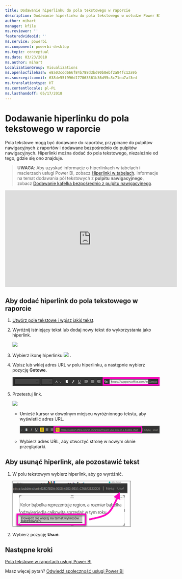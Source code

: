 ```yaml
---
title: Dodawanie hiperlinku do pola tekstowego w raporcie
description: Dodawanie hiperlinku do pola tekstowego w usłudze Power BI i programie Desktop
author: mihart
manager: kfile
ms.reviewer: ''
featuredvideoid: ''
ms.service: powerbi
ms.component: powerbi-desktop
ms.topic: conceptual
ms.date: 03/23/2018
ms.author: mihart
LocalizationGroup: Visualizations
ms.openlocfilehash: e8a03cdd666f84b788d3bd90b8ebf2a84fc12a9b
ms.sourcegitcommit: 638de55f996d177063561b36d95c8c71ea7af3ed
ms.translationtype: HT
ms.contentlocale: pl-PL
ms.lasthandoff: 05/17/2018
---
```

# <a name="add-a-hyperlink-to-a-text-box-in-a-report"></a>Dodawanie hiperlinku do pola tekstowego w raporcie
Pola tekstowe mogą być dodawane do raportów, przypinane do pulpitów nawigacyjnych z raportów i dodawane bezpośrednio do pulpitów nawigacyjnych. Hiperlinki można dodać do pola tekstowego, niezależnie od tego, gdzie się ono znajduje.  

> **UWAGA**: Aby uzyskać informacje o hiperlinkach w tabelach i macierzach usługi Power BI, zobacz [Hiperlinki w tabelach](power-bi-hyperlinks-in-tables.md). Informacje na temat dodawania pól tekstowych z **pulpitu nawigacyjnego**, zobacz [Dodawanie kafelka bezpośrednio z pulpitu nawigacyjnego](service-dashboard-add-widget.md). 
> 
> 

<iframe width="560" height="315" src="https://www.youtube.com/embed/_3q6VEBhGew#t=0m55s" frameborder="0" allowfullscreen></iframe>


## <a name="to-add-a-hyperlink-to-a-text-box-in-a-report"></a>Aby dodać hiperlink do pola tekstowego w raporcie
1. [Utwórz pole tekstowe i wpisz jakiś tekst](power-bi-reports-add-text-and-shapes.md). 
2. Wyróżnij istniejący tekst lub dodaj nowy tekst do wykorzystania jako hiperlink.
   
   ![](media/service-add-hyperlink-to-text-box/power-bi-hyperlink-new.png)
3. Wybierz ikonę hiperlinku ![](media/service-add-hyperlink-to-text-box/power-bi-hyperlink-icon.png) .
4. Wpisz lub wklej adres URL w polu hiperlinku, a następnie wybierz pozycję **Gotowe**.
   
   ![](media/service-add-hyperlink-to-text-box/power-bi-add-link.png)
5. Przetestuj link.  
   
   ![](media/service-add-hyperlink-to-text-box/power-bi-test-link.png)
   
   * Umieść kursor w dowolnym miejscu wyróżnionego tekstu, aby wyświetlić adres URL.  
     
      ![](media/service-add-hyperlink-to-text-box/power-bi-hyperlink-edit.png)
   * Wybierz adres URL, aby otworzyć stronę w nowym oknie przeglądarki.

## <a name="to-remove-the-hyperlink-but-leave-the-text"></a>Aby usunąć hiperlink, ale pozostawić tekst
1. W polu tekstowym wybierz hiperlink, aby go wyróżnić.
   
     ![](media/service-add-hyperlink-to-text-box/power-bi-hyperlink-remove.png)
2. Wybierz pozycję **Usuń**. 

## <a name="next-steps"></a>Następne kroki
[Pola tekstowe w raportach usługi Power BI](power-bi-reports-add-text-and-shapes.md)

Masz więcej pytań? [Odwiedź społeczność usługi Power BI](http://community.powerbi.com/)

